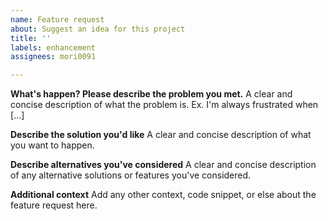 ```yaml
---
name: Feature request
about: Suggest an idea for this project
title: ''
labels: enhancement
assignees: mori0091

---
```


**What's happen? Please describe the problem you met.**
A clear and concise description of what the problem is. Ex. I'm always frustrated when [...]

**Describe the solution you'd like**
A clear and concise description of what you want to happen.

**Describe alternatives you've considered**
A clear and concise description of any alternative solutions or features you've considered.

**Additional context**
Add any other context, code snippet, or else about the feature request here.
